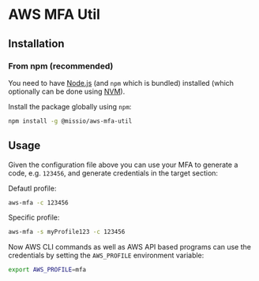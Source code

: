 # AWS MFA Util

## Installation

### From npm (recommended)

You need to have [Node.js](https://nodejs.org/en/) (and `npm` which is bundled) installed (which optionally can be done using [NVM](https://github.com/creationix/nvm/blob/master/README.md)).

Install the package globally using `npm`:

```bash
npm install -g @missio/aws-mfa-util
```

## Usage

Given the configuration file above you can use your MFA to generate a code, e.g. `123456`, and generate credentials in the target section:

Defautl profile:

```bash
aws-mfa -c 123456
```

Specific profile:

```bash
aws-mfa -s myProfile123 -c 123456
```

Now AWS CLI commands as well as AWS API based programs can use the credentials by setting the `AWS_PROFILE` environment variable:

```bash
export AWS_PROFILE=mfa
```
